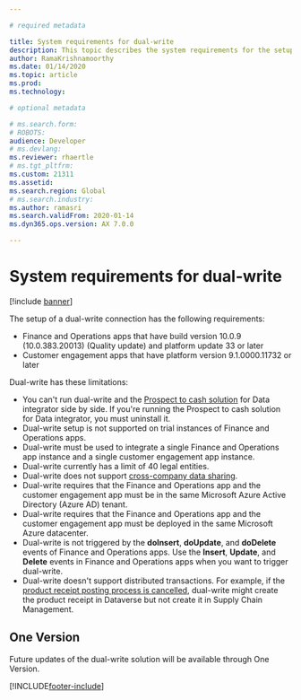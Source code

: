 ```yaml
---

# required metadata

title: System requirements for dual-write
description: This topic describes the system requirements for the setup of a dual-write connection.
author: RamaKrishnamoorthy
ms.date: 01/14/2020
ms.topic: article
ms.prod: 
ms.technology: 

# optional metadata

# ms.search.form: 
# ROBOTS: 
audience: Developer
# ms.devlang: 
ms.reviewer: rhaertle
# ms.tgt_pltfrm: 
ms.custom: 21311
ms.assetid: 
ms.search.region: Global
# ms.search.industry: 
ms.author: ramasri
ms.search.validFrom: 2020-01-14
ms.dyn365.ops.version: AX 7.0.0

---
```


# System requirements for dual-write

[!include [banner](../../includes/banner.md)]

The setup of a dual-write connection has the following requirements:

+ Finance and Operations apps that have build version 10.0.9 (10.0.383.20013) (Quality update) and platform update 33 or later
+ Customer engagement apps that have platform version 9.1.0000.11732 or later

Dual-write has these limitations:

+ You can't run dual-write and the [Prospect to cash solution](/dynamics365/unified-operations/supply-chain/sales-marketing/accounts-template-mapping-direct) for Data integrator side by side. If you're running the Prospect to cash solution for Data integrator, you must uninstall it.
+ Dual-write setup is not supported on trial instances of Finance and Operations apps.
+ Dual-write must be used to integrate a single Finance and Operations app instance and a single customer engagement app instance.
+ Dual-write currently has a limit of 40 legal entities.
+ Dual-write does not support [cross-company data sharing](../../sysadmin/cross-company-data-sharing.md).
+ Dual-write requires that the Finance and Operations app and the customer engagement app must be in the same Microsoft Azure Active Directory (Azure AD) tenant.
+ Dual-write requires that the Finance and Operations app and the customer engagement app must be deployed in the same Microsoft Azure datacenter.
+ Dual-write is not triggered by the **doInsert**, **doUpdate**, and **doDelete** events of Finance and Operations apps. Use the **Insert**, **Update**, and **Delete** events in Finance and Operations apps when you want to trigger dual-write. 
+ Dual-write doesn't support distributed transactions. For example, if the [product receipt posting process is cancelled](scm-field-service-procurement.md#cancelling-the-posting-process), dual-write might create the product receipt in Dataverse but not create it in Supply Chain Management. 



## One Version

Future updates of the dual-write solution will be available through One Version.


[!INCLUDE[footer-include](../../../../includes/footer-banner.md)]
